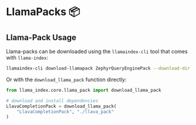 # LlamaPacks 📦

## Llama-Pack Usage

Llama-packs can be downloaded using the `llamaindex-cli` tool that comes with `llama-index`:

```bash
llamaindex-cli download-llamapack ZephyrQueryEnginePack --download-dir ./zephyr_pack
```

Or with the `download_llama_pack` function directly:

```python
from llama_index.core.llama_pack import download_llama_pack

# download and install dependencies
LlavaCompletionPack = download_llama_pack(
    "LlavaCompletionPack", "./llava_pack"
)
```
